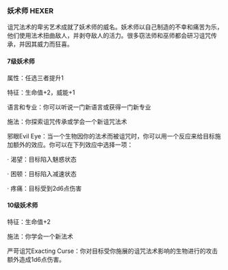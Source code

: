 ### 妖术师 HEXER

诅咒法术的卑劣艺术成就了妖术师的威名。妖术师以自己制造的不幸和痛苦为乐，他们使用法术扭曲敌人，并剥夺敌人的活力。很多窃法师和巫师都会研习诅咒传承，并因其威力而狂喜。

#### 7级妖术师

属性：任选三者提升1

特征：生命值+2，威能+1

语言和专业：你可以听说一门新语言或获得一门新专业

施法：你探索诅咒传承或学会一个新诅咒法术

邪眼Evil
Eye：当一个生物因你的法术而被诅咒时，你可以用一个反应来给目标施加额外的效应。你可以在下列效应中选择一项：

· 渴望：目标陷入魅惑状态

· 困顿：目标陷入减速状态

· 疼痛：目标受到2d6点伤害

#### 10级妖术师

特征：生命值+2

施法：你学会一个新法术

严苛诅咒Exacting
Curse：你对目标受你施展的诅咒法术影响的生物进行的攻击额外造成1d6点伤害。
